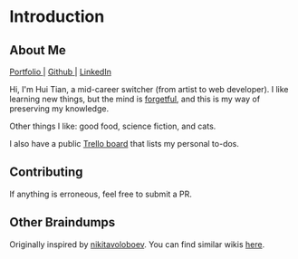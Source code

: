 # Introduction

## About Me

[Portfolio ](http://onoumenon.netlify.com)\| [Github ](https://github.com/onoumenon)\| [LinkedIn](https://www.linkedin.com/in/hui-tian/)

Hi, I'm Hui Tian, a mid-career switcher \(from artist to web developer\). I like learning new things, but the mind is [forgetful](https://www.iflscience.com/brain/being-forgetful-may-mean-your-brain-is-actually-working-properly/), and this is my way of preserving my knowledge.

Other things I like: good food, science fiction, and cats.

I also have a public [Trello board](https://trello.com/b/Mm5vnVEh/personal-to-do) that lists my personal to-dos.

## Contributing

If anything is erroneous, feel free to submit a PR.

## Other Braindumps

Originally inspired by [nikitavoloboev](https://wiki.nikitavoloboev.xyz/ideas). You can find similar wikis [here](https://github.com/RichardLitt/meta-knowledge#readme).



  
  
 


